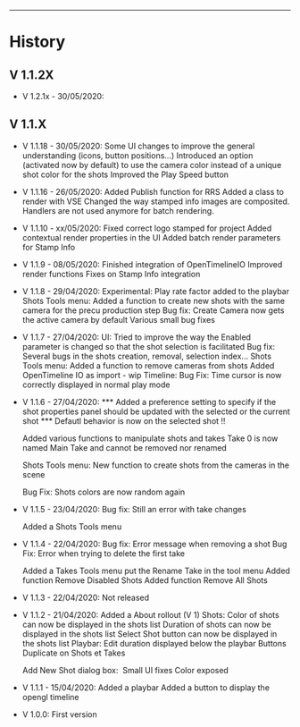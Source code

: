 


--------

# History

## V 1.1.2X

* V 1.2.1x - 30/05/2020:


## V 1.1.X

* V 1.1.18 - 30/05/2020:
	Some UI changes to improve the general understanding (icons, button positions...)
	Introduced an option (activated now by default) to use the camera color instead of a
	unique shot color for the shots
	Improved the Play Speed button

* V 1.1.16 - 26/05/2020:
    Added Publish function for RRS
    Added a class to render with VSE
    Changed the way stamped info images are composited. Handlers are not used anymore for
    batch rendering.

* V 1.1.10 - xx/05/2020:
	Fixed correct logo stamped for project
	Added contextual render properties in the UI
	Added batch render parameters for Stamp Info
	
* V 1.1.9 - 08/05/2020:
	Finished integration of OpenTimelineIO
	Improved render functions
	Fixes on Stamp Info integration

* V 1.1.8 - 29/04/2020:
	Experimental: Play rate factor added to the playbar
	Shots Tools menu:
		Added a function to create new shots with the same camera for the precu production step
	Bug fix: Create Camera now gets the active camera by default
	Various small bug fixes
	
* V 1.1.7 - 27/04/2020:
	UI:
		Tried to improve the way the Enabled parameter is changed so that the shot selection is facilitated
	Bug fix: Several bugs in the shots creation, removal, selection index...
	Shots Tools menu:
		Added a function to remove cameras from shots
	Added OpenTimeline IO as import	- wip
	Timeline:
		Bug Fix: Time cursor is now correctly displayed in normal play mode


* V 1.1.6 - 27/04/2020:
	*** Added a preference setting to specify if the shot properties panel should be updated with the selected or
	the current shot ***
	Defautl behavior is now on the selected shot !!

	Added various functions to manipulate shots and takes
	Take 0 is now named Main Take and cannot be removed nor renamed

	Shots Tools menu:
		New function to create shots from the cameras in the scene
	
	Bug Fix: Shots colors are now random again


* V 1.1.5 - 23/04/2020:
	Bug fix: Still an error with take changes

    Added a Shots Tools menu
	
* V 1.1.4 - 22/04/2020:
	Bug fix: Error message when removing a shot
    Bug Fix: Error when trying to delete the first take

    Added a Takes Tools menu
		put the Rename Take in the tool menu
        Added function Remove Disabled Shots
        Added function Remove All Shots

* V 1.1.3 - 22/04/2020:
	Not released
	
* V 1.1.2 - 21/04/2020:
	Added a About rollout (V 1)
	Shots:
		Color of shots can now be displayed in the shots list
		Duration of shots can now be displayed in the shots list
		Select Shot button can now be displayed in the shots list
	Playbar:
		Edit duration displayed below the playbar
		Buttons Duplicate on Shots et Takes
	
	Add New Shot dialog box: 
		Small UI fixes
		Color exposed

* V 1.1.1 - 15/04/2020:
	Added a playbar
	Added a button to display the opengl timeline
	
* V 1.0.0:
	First version


